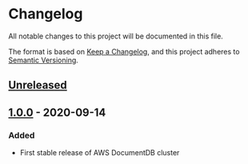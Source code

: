 # Changelog

All notable changes to this project will be documented in this file.

The format is based on [Keep a Changelog](https://keepachangelog.com/en/1.0.0/),
and this project adheres to [Semantic Versioning](https://semver.org/spec/v2.0.0.html).

## [Unreleased]

## [1.0.0] - 2020-09-14

### Added

- First stable release of AWS DocumentDB cluster



[unreleased]: https://github.com/goranvrbaski/terraform-aws-docdb-cluster
[1.0.0]: https://github.com/goranvrbaski/terraform-aws-docdb-cluster
